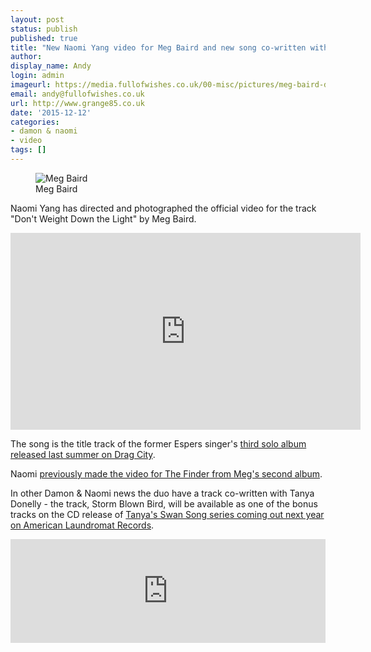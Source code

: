 ```yaml
---
layout: post
status: publish
published: true
title: "New Naomi Yang video for Meg Baird and new song co-written with Tanya Donelly"
author:
display_name: Andy
login: admin
imageurl: https://media.fullofwishes.co.uk/00-misc/pictures/meg-baird-dont-weigh-down-the-light.jpg
email: andy@fullofwishes.co.uk
url: http://www.grange85.co.uk
date: '2015-12-12'
categories:
- damon & naomi
- video
tags: []
---
```

<figure class="caption aligncenter"><img src="https://media.fullofwishes.co.uk/00-misc/pictures/meg-baird-dont-weigh-down-the-light.jpg" alt="Meg Baird" /><figcaption class="caption-text">Meg Baird</figcaption></figure>
<p class="lead">Naomi Yang has directed and photographed the official video for the track "Don't Weight Down the Light" by Meg Baird.</p>
<iframe width="560" height="315" src="https://www.youtube-nocookie.com/embed/3KL88DC9WwI" frameborder="0" allowfullscreen></iframe>
<p>The song is the title track of the former Espers singer's <a href="http://www.dragcity.com/products/don-t-weigh-down-the-light">third solo album released last summer on Drag City</a>.</p>
<p>Naomi <a href="/2011/11/07/extracurricular-naomi-yang-video-maker/">previously made the video for The Finder from Meg's second album</a>.</p>

<p class="lead">In other Damon & Naomi news the duo have a track co-written with Tanya Donelly - the track, Storm Blown Bird, will be available as one of the bonus tracks on the CD release of <a href="http://alr-music.com/tanyadonelly/">Tanya's Swan Song series coming out next year on American Laundromat Records</a>.</p>
<iframe width="100%" height="166" scrolling="no" frameborder="no" src="https://w.soundcloud.com/player/?url=https%3A//api.soundcloud.com/tracks/235746031&color=ff5500&auto_play=false&hide_related=false&show_comments=true&show_user=true&show_reposts=false"></iframe>
